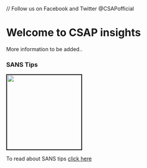 // Follow us on Facebook and Twitter @CSAPofficial

# Welcome to CSAP insights

More information to be added..



### SANS Tips
<a href="https://github.com/csapofficial/insights/blob/master/SANS%20free%20tools.pdf"><img border="2" alt="" src="https://user-images.githubusercontent.com/64637338/81290124-2e8dc000-9070-11ea-9375-ae4caa80809a.jpg" width="200" height="200"></a>
<p>To read about SANS tips <a href="https://github.com/csapofficial/insights/blob/master/SANS%20free%20tools.pdf">click here</a></p>





